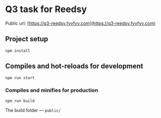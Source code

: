 # Q3 task for Reedsy

Public url: [https://q3-reedsy.fyvfyv.com](https://q3-reedsy.fyvfyv.com)

## Project setup
```
npm install
```

## Compiles and hot-reloads for development
```
npm run start
```

### Compiles and minifies for production
```
npm run build
```

The build folder — `public/`
